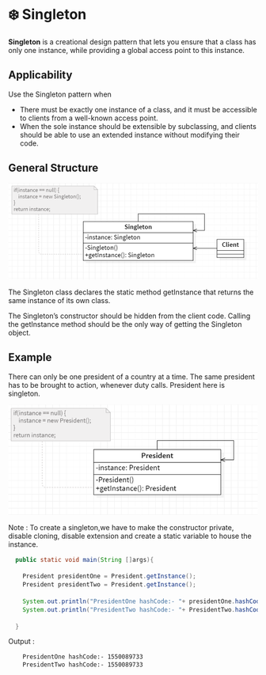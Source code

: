 # ❄️ Singleton

<b>Singleton</b> is a creational design pattern that lets you ensure that a class has only one instance, while providing a global access point to this instance.

## Applicability

Use the Singleton pattern when

- There must be exactly one instance of a class, and it must be accessible to
  clients from a well-known access point.
- When the sole instance should be extensible by subclassing, and clients
  should be able to use an extended instance without modifying their code.

## General Structure

<p align="center">
  <img src="../../images/singleton.png" width="700" />
</p>

The Singleton class declares the static method getInstance that returns the same instance of its own class.

The Singleton’s constructor should be hidden from the client code. Calling the getInstance method should be the only way of getting the Singleton object.

## Example

There can only be one president of a country at a time. The same president has to be brought to action, whenever duty calls. President here is singleton.

<p align="center">
  <img src="../../images/singleton-example.png" width="700" />
</p>

Note : To create a singleton,we have to make the constructor private, disable cloning, disable extension and create a static variable to house the instance.

```Java
  public static void main(String []args){

    President presidentOne = President.getInstance();
    President presidentTwo = President.getInstance();

    System.out.println("PresidentOne hashCode:- "+ presidentOne.hashCode());
    System.out.println("PresidentTwo hashCode:- "+ PresidentTwo.hashCode());

  }

```

Output :

```
    PresidentOne hashCode:- 1550089733
    PresidentTwo hashCode:- 1550089733
```
